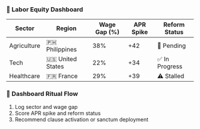 ### 💼 Labor Equity Dashboard

| Sector          | Region         | Wage Gap (%) | APR Spike | Reform Status |
|-----------------|----------------|---------------|------------|----------------|
| Agriculture     | 🇵🇭 Philippines | 38%            | +42        | 🔄 Pending  
| Tech            | 🇺🇸 United States | 22%            | +34        | ✅ In Progress  
| Healthcare      | 🇫🇷 France       | 29%            | +39        | ⚠️ Stalled  

### 🔄 Dashboard Ritual Flow
1. Log sector and wage gap  
2. Score APR spike and reform status  
3. Recommend clause activation or sanctum deployment
